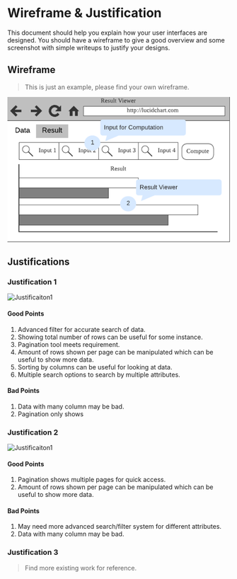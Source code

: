 # Wireframe & Justification

This document should help you explain how your user interfaces are designed. You should have a wireframe to give a good overview and some screenshot with simple writeups to justify your designs.

## Wireframe

> This is just an example, please find your own wireframe.

![Wireframe](assets/sample-wireframe-result-viewer-frontend.png)

## Justifications

### Justification 1

![Justificaiton1](https://d2jq2hx2dbkw6t.cloudfront.net/214/data-view-laravel-vuejs.png)

#### Good Points

1. Advanced filter for accurate search of data.
2. Showing total number of rows can be useful for some instance.
3. Pagination tool meets requirement.
4. Amount of rows shown per page can be manipulated which can be useful to show more data.
5. Sorting by columns can be useful for looking at data.
6. Multiple search options to search by multiple attributes.

#### Bad Points

1. Data with many column may be bad.
2. Pagination only shows 

### Justification 2

![Justificaiton1](https://www.phpflow.com/wp-content/uploads/2014/12/Bootstrap-Data-Table.png)

#### Good Points

1. Pagination shows multiple pages for quick access.
2. Amount of rows shown per page can be manipulated which can be useful to show more data.

#### Bad Points

1. May need more advanced search/filter system for different attributes.
2. Data with many column may be bad.

### Justification 3

> Find more existing work for reference.
